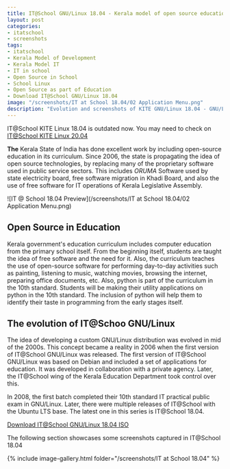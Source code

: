```yaml
---
title: IT@School GNU/Linux 18.04 - Kerala model of open source education
layout: post
categories:
- itatschool
- screenshots
tags:
- itatschool
- Kerala Model of Development
- Kerala Model IT
- IT in school
- Open Source in School
- School Linux
- Open Source as part of Education
- Download IT@School GNU/Linux 18.04
image: "/screenshots/IT at School 18.04/02 Application Menu.png"
description: "Evolution and screenshots of KITE GNU/Linux 18.04 - GNU/Linux distribution for educational institutions by Government of Kerala. Download KITE GNU/Linux 20.04."
---
```


<div class="alert alert-warning">
IT@School KITE Linux 18.04 is outdated now. You may need to check on <a href="/it-at-school-linux-20.04/">IT@School KITE Linux 20.04</a>
</div>

**The** Kerala State of India has done excellent work by including open-source education in its curriculum. Since 2006, the state is propagating the idea of open source technologies, by replacing many of the proprietary software used in public service sectors. This includes *ORUMA* Software used by state electricity board, free software migration in Khadi Board, and also the use of free software for IT operations of Kerala Legislative Assembly.

![IT @ School 18.04 Preview](/screenshots/IT at School 18.04/02 Application Menu.png)

## Open Source in Education
Kerala government's education curriculum includes computer education from the primary school itself. From the beginning itself, students are taught the idea of free software and the need for it. Also, the curriculum teaches the use of open-source software for performing day-to-day activities such as painting, listening to music, watching movies, browsing the internet, preparing office documents, etc. Also, python is part of the curriculum in the 10th standard. Students will be making their utility applications on python in the 10th standard. The inclusion of python will help them to identify their taste in programming from the early stages itself.

## The evolution of IT@Schoo GNU/Linux
The idea of developing a custom GNU/Linux distribution was evolved in mid of the 2000s. This concept became a reality in 2006 when the first version of IT@School GNU/Linux was released. The first version of IT@School GNU/Linux was based on Debian and included a set of applications for education. It was developed in collaboration with a private agency. Later, the IT@School wing of the Kerala Education Department took control over this.

In 2008, the first batch completed their 10th standard IT practical public exam in GNU/Linux. Later, there were multiple releases of IT@School with the Ubuntu LTS base. The latest one in this series is IT@School 18.04.

<a href="https://kite.kerala.gov.in/KITE/downloads/IT_School_GNU-Linux_18041-64bit.iso" class="download">Download IT@School GNU/Linux 18.04 ISO</a>

The following section showcases some screenshots captured in IT@School 18.04

{% include image-gallery.html folder="/screenshots/IT at School 18.04" %}

